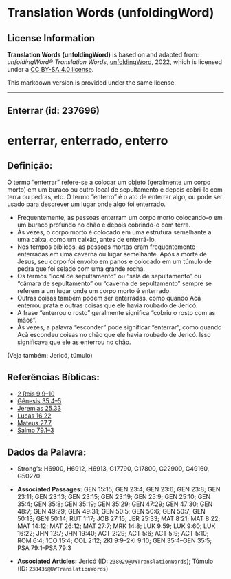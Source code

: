 # Translation Words (unfoldingWord)

## License Information

**Translation Words (unfoldingWord)** is based on and adapted from: _unfoldingWord® Translation Words_, [unfoldingWord](https://unfoldingword.org/utw), 2022, which is licensed under a [CC BY-SA 4.0 license](https://creativecommons.org/licenses/by-sa/4.0/legalcode.en).

This markdown version is provided under the same license.



--------------------------------

## Enterrar (id: 237696)

enterrar, enterrado, enterro
============================

Definição:
----------

O termo “enterrar” refere\-se a colocar um objeto (geralmente um corpo morto) em um buraco ou outro local de sepultamento e depois cobri\-lo com terra ou pedras, etc. O termo “enterro” é o ato de enterrar algo, ou pode ser usado para descrever um lugar onde algo foi enterrado.

* Frequentemente, as pessoas enterram um corpo morto colocando\-o em um buraco profundo no chão e depois cobrindo\-o com terra.
* Às vezes, o corpo morto é colocado em uma estrutura semelhante a uma caixa, como um caixão, antes de enterrá\-lo.
* Nos tempos bíblicos, as pessoas mortas eram frequentemente enterradas em uma caverna ou lugar semelhante. Após a morte de Jesus, seu corpo foi envolto em panos e colocado em um túmulo de pedra que foi selado com uma grande rocha.
* Os termos “local de sepultamento” ou “sala de sepultamento” ou “câmara de sepultamento” ou “caverna de sepultamento” sempre se referem a um lugar onde um corpo morto é enterrado.
* Outras coisas também podem ser enterradas, como quando Acã enterrou prata e outras coisas que ele havia roubado de Jericó.
* A frase “enterrou o rosto” geralmente significa “cobriu o rosto com as mãos”.
* Às vezes, a palavra “esconder” pode significar “enterrar”, como quando Acã escondeu coisas no chão que ele havia roubado de Jericó. Isso significava que ele as enterrou no chão.

(Veja também: Jericó, túmulo)

Referências Bíblicas:
---------------------

* [2 Reis 9\.9–10](https://ref.ly/2Kgs9:9-2Kgs9:10)
* [Gênesis 35\.4–5](https://ref.ly/Gen35:4-Gen35:5)
* [Jeremias 25\.33](https://ref.ly/Jer25:33)
* [Lucas 16\.22](https://ref.ly/Luke16:22)
* [Mateus 27\.7](https://ref.ly/Matt27:7)
* [Salmo 79\.1–3](https://ref.ly/Ps79:1-Ps79:3)

Dados da Palavra:
-----------------

* Strong’s: H6900, H6912, H6913, G17790, G17800, G22900, G49160, G50270

* **Associated Passages:** GEN 15:15; GEN 23:4; GEN 23:6; GEN 23:8; GEN 23:11; GEN 23:13; GEN 23:15; GEN 23:19; GEN 25:9; GEN 25:10; GEN 35:4; GEN 35:8; GEN 35:19; GEN 35:29; GEN 47:29; GEN 47:30; GEN 48:7; GEN 49:29; GEN 49:31; GEN 50:5; GEN 50:6; GEN 50:7; GEN 50:13; GEN 50:14; RUT 1:17; JOB 27:15; JER 25:33; MAT 8:21; MAT 8:22; MAT 14:12; MAT 26:12; MAT 27:7; MRK 14:8; LUK 9:59; LUK 9:60; LUK 16:22; JHN 12:7; JHN 19:40; ACT 2:29; ACT 5:6; ACT 5:9; ACT 5:10; ROM 6:4; 1CO 15:4; COL 2:12; 2KI 9:9–2KI 9:10; GEN 35:4–GEN 35:5; PSA 79:1–PSA 79:3
* **Associated Articles:** Jericó (ID: `238029@UWTranslationWords`); Túmulo (ID: `238435@UWTranslationWords`)

